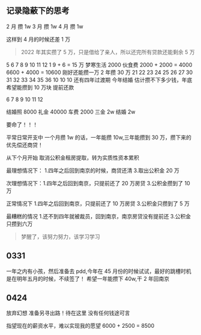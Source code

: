 ## 记录隐蔽下的思考

2 月 攒 1w
3 月 攒 1w
4 月 攒 1w

这样到 4 月的时候还差 1 万

> 2022 年其实攒了 5 万，只是借给了亲人，所以还完所有贷款还能剩余 5 万

5 6 7 8 9 10 11 12 1
9 + 6 = 15 万
梦寒生活 2000 伙食费
2000 + 2000 = 4000
6600 + 4000 = 10600
刚好还能攒一万
2 年攒 30 万
21 22 23 24 25 26 27
30 31 32 33 34 35 36
10 10 10
还有四年过渡期
今年结婚 估计攒不下多少钱，年底希望能攒到 10 万块 提前还款

6 7 8 9 10 11 12

结婚照 8000
礼金 40000
车费 2000
三金 2w
结婚 2w

要命了！！！

平常日常开支中 一个月攒 1w 的话，一年能攒 10w,三年能攒到 30 万，攒下来的优先偿还商贷！

从下个月开始 取消公积金租房提取，转为实质性资本累积

最理想情况下： 1.四年之后回到南京的时候，商贷还清 3.取出公积金 20 万

次理想情况下：1.四年之后回到南京，只提前还了 20 万房贷 3.公积金攒到了 10 万

正常情况下 1.四年之后回到南京，只提前还了 10 万房贷 3.公积金只攒到了 5 万

最糟糕的情况 1.还不到四年就被裁员，回到南京，南京房贷没有提前还 3.公积金只攒到六万

> 梦醒了，该努力努力，该学习学习

## 0331

一年之内有小孩，然后准备去 pdd,今年在 45 月份的时候试试，最好的跳槽时机是在明年五月的时候，不续签了！
希望一年能攒下 40w,干 2 年回南京

## 0424

放弃幻想 准备另寻出路！待在这里 没有任何钱途可言

指望现在的薪资水平，难以实现我的愿望
6000 + 2500 = 8500
